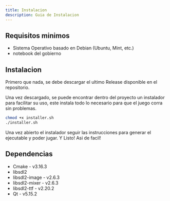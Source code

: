 ```yaml
---
title: Instalacion
description: Guia de Instalacion
---
```


## Requisitos minimos

* Sistema Operativo basado en Debian (Ubuntu, Mint, etc.)
* notebook del gobierno

## Instalacion

Primero que nada, se debe descargar el ultimo Release disponible en el repositorio. 

Una vez descargado, se puede encontrar dentro del proyecto un instalador para facilitar su uso, este instala todo lo necesario para que el juego corra sin problemas.

```bash
chmod +x installer.sh
./installer.sh
```

Una vez abierto el instalador seguir las instrucciones para generar el ejecutable y poder jugar. Y Listo! Asi de facil!


## Dependencias 

* Cmake - v3.16.3
* libsdl2
* libsdl2-image - v2.6.3
* libsdl2-mixer - v2.6.3
* libsdl2-ttf - v2.20.2
* Qt - v5.15.2









